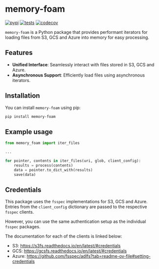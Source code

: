 # memory-foam


[![pypi](https://img.shields.io/pypi/v/memory-foam.svg)](https://pypi.org/project/memory-foam/)
[![tests](https://github.com/mattseddon/memory-foam/actions/workflows/tests.yml/badge.svg)](https://github.com/mattseddon/memory-foam/actions/workflows/tests.yml)
[![codecov](https://codecov.io/gh/mattseddon/memory-foam/graph/badge.svg?token=7TT8YRWTV9)](https://codecov.io/gh/mattseddon/memory-foam)

`memory-foam` is a Python package that provides performant iterators for loading files from S3, GCS and Azure into memory for easy processing.

## Features

- **Unified Interface**: Seamlessly interact with files stored in S3, GCS and Azure.
- **Asynchronous Support**: Efficiently load files using asynchronous iterators.

## Installation

You can install `memory-foam` using pip:

```bash
pip install memory-foam
```

## Example usage

```python
from memory_foam import iter_files

...

for pointer, contents in iter_files(uri, glob, client_config):
    results = process(contents)
    data = pointer.to_dict_with(results)
    save(data)
```

## Credentials

This package uses the `fsspec` implementations for S3, GCS and Azure. Entries from the `client_config` dictionary are passed to the respective `fsspec` clients.

However, you can use the same authentication setup as the individual `fsspec` packages.

The documentation for each of the clients is linked below:

- S3:  https://s3fs.readthedocs.io/en/latest/#credentials
- GCS: https://gcsfs.readthedocs.io/en/latest/#credentials
- Azure: https://github.com/fsspec/adlfs?tab=readme-ov-file#setting-credentials
